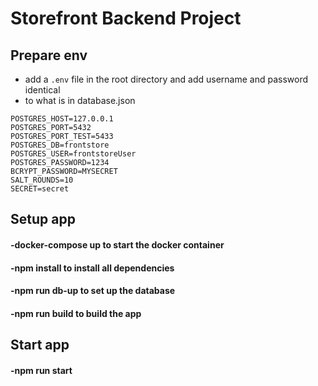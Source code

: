 # Storefront Backend Project


## Prepare env
- add a `.env` file in the root directory and add username and password identical 
- to what is in database.json
```
POSTGRES_HOST=127.0.0.1
POSTGRES_PORT=5432
POSTGRES_PORT_TEST=5433
POSTGRES_DB=frontstore
POSTGRES_USER=frontstoreUser
POSTGRES_PASSWORD=1234
BCRYPT_PASSWORD=MYSECRET
SALT_ROUNDS=10
SECRET=secret
```

## Setup app
#### -docker-compose up to start the docker container
#### -npm install to install all dependencies
#### -npm run db-up to set up the database
#### -npm run build to build the app

## Start app
#### -npm run start
